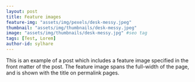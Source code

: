 ```yaml
---
layout: post
title: Feature images
feature-img: "assets/img/pexels/desk-messy.jpeg"
thumbnail: "assets/img/thumbnails/desk-messy.jpeg"
image: "assets/img/thumbnails/desk-messy.jpg" #seo tag
tags: [Test, Lorem]
author-id: sylhare
---
```


This is an example of a post which includes a feature image specified in the front matter of the post. The feature image spans the full-width of the page, and is shown with the title on permalink pages.

